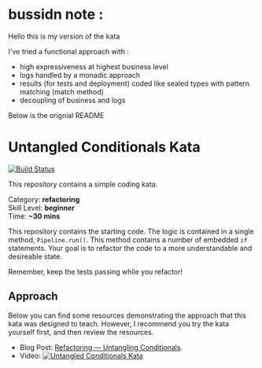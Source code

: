 # bussidn note :

Hello this is my version of the kata

I've tried a functional approach with :
  - high expressiveness at highest business level
  - logs handled by a monadic approach
  - results (for tests and deployment) coded like sealed types with pattern matching (match method)
  - decoupling of business and logs
  
 Below is the orignial README

# Untangled Conditionals Kata

[![Build Status](https://travis-ci.org/tomphp/untangled-conditionals-kata.svg?branch=master)](https://travis-ci.org/tomphp/untangled-conditionals-kata)

This repository contains a simple coding kata.

Category: **refactoring**<br>
Skill Level: **beginner**<br>
Time: **~30 mins**

This repository contains the starting code.
The logic is contained in a single method, `Pipeline.run()`.
This method contains a number of embedded `if` statements.
Your goal is to refactor the code to a more understandable and desireable state.

Remember, keep the tests passing while you refactor!

## Approach

Below you can find some resources demonstrating the approach that this kata was designed to teach.
However, I recommend you try the kata yourself first, and then review the resources.

* Blog Post: [Refactoring — Untangling Conditionals](https://cloudnative.ly/refactoring-untangling-conditionals-cc5693b8ec3c).
* Video: [![Untangled Conditionals Kata](https://img.youtube.com/vi/NWgY-0Qu4S4/0.jpg)](http://www.youtube.com/watch?v=NWgY-0Qu4S4)
